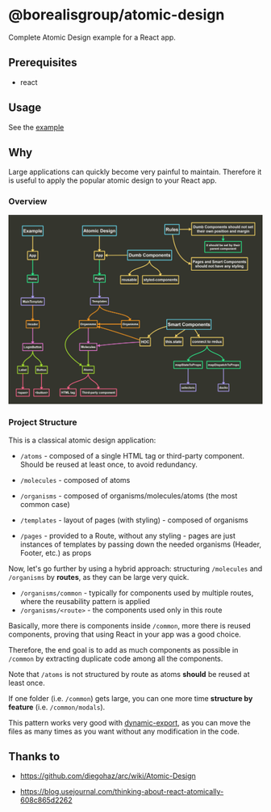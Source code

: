# @borealisgroup/atomic-design

Complete Atomic Design example for a React app.

## Prerequisites

- react

## Usage

See the [example](example)

## Why

Large applications can quickly become very painful to maintain. Therefore it is useful to apply the popular atomic design to your React app.

### Overview
![images](docs/images/Atomic&#32;Design.png)

### Project Structure

This is a classical atomic design application:
- `/atoms` -  composed of a single HTML tag or third-party component. Should be reused at least once, to avoid redundancy.

- `/molecules` - composed of atoms

- `/organisms` - composed of organisms/molecules/atoms (the most common case)

- `/templates` - layout of pages (with styling) - composed of organisms

- `/pages` - provided to a Route, without any styling - pages are just instances of templates by passing down the needed organisms (Header, Footer, etc.) as props

Now, let's go further by using a hybrid approach: structuring `/molecules` and `/organisms` by **routes**, as they can be large very quick.

- `/organisms/common` - typically for components used by multiple routes, where the reusability pattern is applied
- `/organisms/<route>` - the components used only in this route

Basically, more there is components inside `/common`, more there is reused components, proving that using React in your app was a good choice.

Therefore, the end goal is to add as much components as possible in `/common‌` by extracting duplicate code among all the components. 

Note that `/atoms` is not structured by route as atoms **should** be reused at least once. 

If one folder (i.e. `/common`) gets large, you can one more time **structure by feature** (i.e. `/common/modals`).

This pattern works very good with [dynamic-export](https://github.com/borealisgroup/borealis-js/tree/master/packages/dynamic-export), as you can move the files as many times as you want without any modification in the code. 

## Thanks to

- https://github.com/diegohaz/arc/wiki/Atomic-Design

- https://blog.usejournal.com/thinking-about-react-atomically-608c865d2262